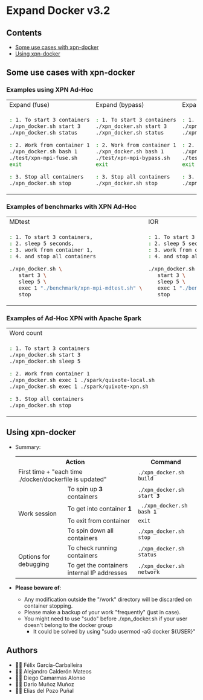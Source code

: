# Expand Docker v3.2


## Contents

 * [Some use cases with xpn-docker](https://github.com/xpn-arcos/xpn-docker/#some-use-cases-with-xpn-docker)
 * [Using xpn-docker](https://github.com/xpn-arcos/xpn-docker/#using-xpn-docker)


## Some use cases with xpn-docker

### Examples using XPN Ad-Hoc

  <html>
  <table>
  <tr>
  <td>
Expand (fuse)
  </td>
  <td>
Expand (bypass)
  </td>
  <td>
Expand (native)
  </td>
  </tr>
  <tr>
  <td>
  </html>

  ```bash
  : 1. To start 3 containers
  ./xpn_docker.sh start 3
  ./xpn_docker.sh status

  : 2. Work from container 1
  ./xpn_docker.sh bash 1
  ./test/xpn-mpi-fuse.sh
  exit

  : 3. Stop all containers
  ./xpn_docker.sh stop
  ```

  <html>
  </td>
  <td>
  </html>

  ```bash
  : 1. To start 3 containers
  ./xpn_docker.sh start 3
  ./xpn_docker.sh status

  : 2. Work from container 1
  ./xpn_docker.sh bash 1
  ./test/xpn-mpi-bypass.sh
  exit

  : 3. Stop all containers
  ./xpn_docker.sh stop
  ```

  <html>
  </td>
  <td>
  </html>

  ```bash
  : 1. To start 3 containers
  ./xpn_docker.sh start 3
  ./xpn_docker.sh status

  : 2. Work from container 1
  ./xpn_docker.sh bash 1
  ./test/xpn-mpi-native.sh
  exit

  : 3. Stop all containers
  ./xpn_docker.sh stop
  ```

  <html>
  </td>
  </tr>
  </table>
  </html>


### Examples of benchmarks with XPN Ad-Hoc

  <html>
  <table>
  <tr>
  <td>
MDtest
<img width="325" height="1">
  </td>
  <td>
IOR
<img width="325" height="1">
  </td>
  </tr>
  <tr>
  <td>
  </html>
   
  ```bash
  : 1. To start 3 containers,
  : 2. sleep 5 seconds,
  : 3. work from container 1,
  : 4. and stop all containers
  
  ./xpn_docker.sh \
     start 3 \
     sleep 5 \
     exec 1 "./benchmark/xpn-mpi-mdtest.sh" \
     stop
  ```

  <html>
  </td>
  <td>
  </html>
   
  ```bash
  : 1. To start 3 containers,
  : 2. sleep 5 seconds,
  : 3. work from container 1,
  : 4. and stop all containers
  
  ./xpn_docker.sh \
     start 3 \
     sleep 5 \
     exec 1 "./benchmark/xpn-mpi-ior.sh" \
     stop
  ```
    
  <html>
  </td>
  </tr>
  </table>
  </html>


### Examples of Ad-Hoc XPN with Apache Spark

<html>
 <table>
  <tr>
  <td>
  Word count <img width="650" height="1">
  </td>
  </tr>
  <tr>
  <td>
  </html>
  
  ```bash
  : 1. To start 3 containers
  ./xpn_docker.sh start 3
  ./xpn_docker.sh sleep 5

  : 2. Work from container 1
  ./xpn_docker.sh exec 1 ./spark/quixote-local.sh
  ./xpn_docker.sh exec 1 ./spark/quixote-xpn.sh

  : 3. Stop all containers
  ./xpn_docker.sh stop
  ```
  
  <html>
  </td>
  </tr>
 </table>
</html>


## Using xpn-docker

* Summary:
  <html>
  <table>
  <tr>
  <th colspan="2">Action</th>
  <th>Command</th>
  </tr>

  <tr>
  <td colspan="2"> First time + "each time ./docker/dockerfile is updated"  </td>
  <td><code>./xpn_docker.sh build</code>
  </td>
  </tr>

  <tr>
  <td rowspan="4">
  Work session
  </td>
  <td colspan="1"> To spin up <b>3</b> containers </td>
  <td><code>./xpn_docker.sh start <b>3</b></code>
  </td>
  </tr>

  <tr>
  <td colspan="1"> To get into container <b>1</b>  </td>
  <td><code> ./xpn_docker.sh bash <b>1</b></code>
  </td>
  </tr>

  <tr>
  <td colspan="1"> To exit from container </td>
  <td><code>exit</code>  </td>
  </tr>

  <tr>
  <td colspan="1"> To spin down all containers </td>
  <td><code>./xpn_docker.sh stop</code>
  </td>
  </tr>

  <tr>
  <td rowspan="2">
  Options for debugging
  </td>
  <td>  
  To check running containers
  </td>
  <td>
  <code>./xpn_docker.sh status</code>
  </td>
  </tr>

  <tr>
  <td>  
  To get the containers internal IP addresses
  </td>
  <td>
  <code>./xpn_docker.sh network</code>
  </td>
  </tr>
 
  </table>
  </html>

* **Please beware of**:
   * Any modification outside the "/work" directory will be discarded on container stopping.
   * Please make a backup of your work "frequently" (just in case).
   * You might need to use "sudo" before ./xpn_docker.sh if your user doesn't belong to the docker group
     * It could be solved by using "sudo usermod -aG docker ${USER}"


## Authors
* :technologist: Félix García-Carballeira
* :technologist: Alejandro Calderón Mateos
* :technologist: Diego Camarmas Alonso
* :technologist: Dario Muñoz Muñoz
* :technologist: Elias del Pozo Puñal


